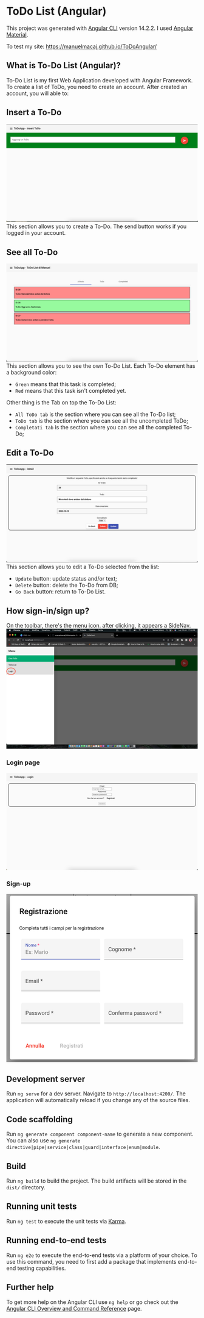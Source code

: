 # ToDo List (Angular)

This project was generated with [Angular CLI](https://github.com/angular/angular-cli) version 14.2.2. 
I used [Angular Material](https://material.angular.io/).

To test my site: https://manuelmacaj.github.io/ToDoAngular/

## What is To-Do List (Angular)?

To-Do List is my first Web Application developed with Angular Framework.
To create a list of ToDo, you need to create an account.
After created an account, you will able to:

## Insert a To-Do
![Poster 1](media/REDME%20FILE/InsertToDoScreen.png)
This section allows you to create a To-Do. The send button works if you logged in your account. 

## See all To-Do
![Poster 1](media/REDME%20FILE/allToDoScreen.png)
This section allows you to see the own To-Do List. Each To-Do element has a background color: 
- `Green` means that this task is completed; 
- `Red` means that this task isn't completed yet.

Other thing is the Tab on top the To-Do List:
- `All ToDo tab` is the section where you can see all the To-Do list;
- `ToDo tab` is the section where you can see  all the uncompleted ToDo;
- `Completati tab` is the section where you can see all the completed To-Do;

## Edit a To-Do
![Poster 1](media/REDME%20FILE/DetailToDo.png)
This section allows you to edit a To-Do selected from the list:
- `Update` button: update status and/or text;
- `Delete` button: delete the To-Do from DB; 
- `Go Back` button: return to To-Do List.

## How sign-in/sign up?
On the toolbar, there's the menu icon. after clicking, it appears a SideNav. 
![Poster 1](media/REDME%20FILE/Login.png)

### Login page
![Poster 1](media/REDME%20FILE/LoginToDoScreen.png)

### Sign-up
![Poster 1](media/REDME%20FILE/SignUPScreen.png)


## Development server

Run `ng serve` for a dev server. Navigate to `http://localhost:4200/`. The application will automatically reload if you change any of the source files.

## Code scaffolding

Run `ng generate component component-name` to generate a new component. You can also use `ng generate directive|pipe|service|class|guard|interface|enum|module`.

## Build

Run `ng build` to build the project. The build artifacts will be stored in the `dist/` directory.

## Running unit tests

Run `ng test` to execute the unit tests via [Karma](https://karma-runner.github.io).

## Running end-to-end tests

Run `ng e2e` to execute the end-to-end tests via a platform of your choice. To use this command, you need to first add a package that implements end-to-end testing capabilities.

## Further help

To get more help on the Angular CLI use `ng help` or go check out the [Angular CLI Overview and Command Reference](https://angular.io/cli) page.
